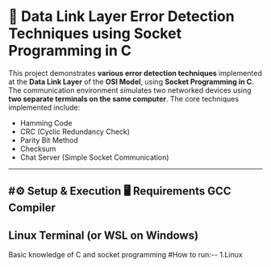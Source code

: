 # 🔗 Data Link Layer Error Detection Techniques using Socket Programming in C

This project demonstrates **various error detection techniques** implemented at the **Data Link Layer** of the **OSI Model**, using **Socket Programming in C**. The communication environment simulates two networked devices using **two separate terminals on the same computer**. The core techniques implemented include:

- Hamming Code
- CRC (Cyclic Redundancy Check)
- Parity Bit Method
- Checksum
- Chat Server (Simple Socket Communication)

---
#⚙️ Setup & Execution
🖥️ Requirements
GCC Compiler
----------------------------------
Linux Terminal (or WSL on Windows)
-----------------------------------------
Basic knowledge of C and socket programming
#How to run:--
1.Linux


